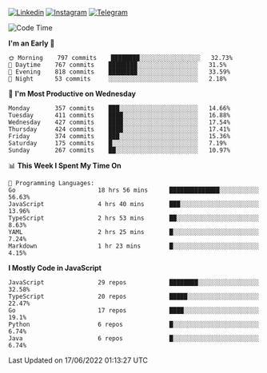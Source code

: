 [![Linkedin](https://img.shields.io/badge/-Archie-blue?style=flat-square&labelColor=gray&logo=Linkedin&logoColor=white&link=https://www.linkedin.com/in/archisdi)](https://www.linkedin.com/in/archisdi)
[![Instagram](https://img.shields.io/badge/-@archisdi-orange?style=flat-square&labelColor=gray&logo=Instagram&logoColor=white&link=https://www.instagram.com/archisdi)](https://www.instagram.com/archisdi)
[![Telegram](https://img.shields.io/badge/-aai-informational?style=flat-square&labelColor=gray&logo=telegram&logoColor=white&link=https://t.me/archisdi)](https://t.me/archisdi)

<!--START_SECTION:waka-->
![Code Time](http://img.shields.io/badge/Code%20Time-0%20secs-blue)

**I'm an Early 🐤** 

```text
🌞 Morning    797 commits    ████████░░░░░░░░░░░░░░░░░   32.73% 
🌆 Daytime    767 commits    ████████░░░░░░░░░░░░░░░░░   31.5% 
🌃 Evening    818 commits    ████████░░░░░░░░░░░░░░░░░   33.59% 
🌙 Night      53 commits     ░░░░░░░░░░░░░░░░░░░░░░░░░   2.18%

```
📅 **I'm Most Productive on Wednesday** 

```text
Monday       357 commits    ███░░░░░░░░░░░░░░░░░░░░░░   14.66% 
Tuesday      411 commits    ████░░░░░░░░░░░░░░░░░░░░░   16.88% 
Wednesday    427 commits    ████░░░░░░░░░░░░░░░░░░░░░   17.54% 
Thursday     424 commits    ████░░░░░░░░░░░░░░░░░░░░░   17.41% 
Friday       374 commits    ███░░░░░░░░░░░░░░░░░░░░░░   15.36% 
Saturday     175 commits    █░░░░░░░░░░░░░░░░░░░░░░░░   7.19% 
Sunday       267 commits    ██░░░░░░░░░░░░░░░░░░░░░░░   10.97%

```


📊 **This Week I Spent My Time On** 

```text
💬 Programming Languages: 
Go                       18 hrs 56 mins      ██████████████░░░░░░░░░░░   56.63% 
JavaScript               4 hrs 40 mins       ███░░░░░░░░░░░░░░░░░░░░░░   13.96% 
TypeScript               2 hrs 53 mins       ██░░░░░░░░░░░░░░░░░░░░░░░   8.63% 
YAML                     2 hrs 25 mins       █░░░░░░░░░░░░░░░░░░░░░░░░   7.24% 
Markdown                 1 hr 23 mins        █░░░░░░░░░░░░░░░░░░░░░░░░   4.15%

```

**I Mostly Code in JavaScript** 

```text
JavaScript               29 repos            ████████░░░░░░░░░░░░░░░░░   32.58% 
TypeScript               20 repos            █████░░░░░░░░░░░░░░░░░░░░   22.47% 
Go                       17 repos            ████░░░░░░░░░░░░░░░░░░░░░   19.1% 
Python                   6 repos             █░░░░░░░░░░░░░░░░░░░░░░░░   6.74% 
Java                     6 repos             █░░░░░░░░░░░░░░░░░░░░░░░░   6.74%

```



 Last Updated on 17/06/2022 01:13:27 UTC
<!--END_SECTION:waka-->